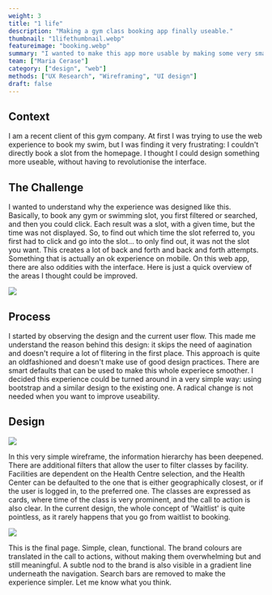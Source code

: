 ```yaml
---
weight: 3
title: "1 life"
description: "Making a gym class booking app finally useable."
thumbnail: "1lifethumbnail.webp"
featureimage: "booking.webp"
summary: "I wanted to make this app more usable by making some very small tweaks, that I think make a world of difference."
team: ["Maria Cerase"]
category: ["design", "web"]
methods: ["UX Research", "Wireframing", "UI design"]
draft: false
---
```


## Context

I am a recent client of this gym company. At first I was trying to use the web experience to book my swim, but I was finding it very frustrating: I couldn't directly book a slot from the homepage. I thought I could design something more useable, without having to revolutionise the interface.

## The Challenge

I wanted to understand why the experience was designed like this. Basically, to book any gym or swimming slot, you first filtered or searched, and then you could click. Each result was a slot, with a given time, but the time was not displayed. So, to find out which time the slot referred to, you first had to click and go into the slot... to only find out, it was not the slot you want. This creates a lot of back and forth and back and forth attempts. Something that is actually an ok experience on mobile.
On this web app, there are also oddities with the interface. Here is just a quick overview of the areas I thought could be improved.

![](/works/1life/Before.webp)

## Process

I started by observing the design and the current user flow. This made me understand the reason behind this design: it skips the need of  aagination and doesn't require a lot of flitering in the first place. This approach is quite an oldfashioned and doesn't make use of good design practices. There are smart defaults that can be used to make this whole experiece smoother. 
I decided this experience could be turned around in a very simple way: using bootstrap and a similar design to the existing one. A radical change is not needed when you want to improve useability.


## Design

![](/works/1life/wireframe.webp)

In this very simple wireframe, the information hierarchy has been deepened. There are additional filters that allow the user to filter classes by facility. Facilities are dependent on the Health Centre selection, and the Health Center can be defaulted to the one that is either geographically closest, or if the user is logged in, to the preferred one. The classes are expressed as cards, where time of the class is very prominent, and the call to action is also clear. In the current design, the whole concept of 'Waitlist' is quite pointless, as it rarely happens that you go from waitlist to booking. 

![](/works/1life/booking.webp)

This is the final page. Simple, clean, functional. The brand colours are translated in the call to actions, without making them overwhelming but and still meaningful. A subtle nod to the brand is also visible in a gradient line underneath the navigation. Search bars are removed to make the experience simpler. Let me know what you think.



